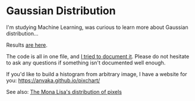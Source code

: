 # Gaussian Distribution

I'm studying Machine Learning, was curious to learn more about Gaussian distribution...

Results [are here](https://www.reddit.com/r/dataisbeautiful/comments/7ol3gy/gaussian_distribution_oc/).

The code is all in one file, and [I tried to document it](https://github.com/anvaka/gauss-distribution/blob/master/index.html).
Please do not hesitate to ask any questions if something isn't documented well enough.

If you'd like to build a histogram from arbitrary image, I have a website for you: https://anvaka.github.io/pixchart/

See also: [The Mona Lisa's distribution of pixels](https://www.reddit.com/r/dataisbeautiful/comments/b09xvq/oc_the_mona_lisas_distribution_of_pixels/)